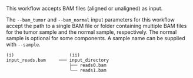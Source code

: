 <!---Example of input directory structure, delete and edit as appropriate per workflow.--->
This workflow accepts BAM files (aligned or unaligned) as input.

The `--bam_tumor` and `--bam_normal` input parameters for this workflow accept the path to a single BAM file or folder containing multiple BAM files for the tumor sample and the normal sample, respectively. The normal sample is optional for some components. A sample name can be supplied with `--sample`.

```
(i)                     (ii)    
input_reads.bam     ─── input_directory
                        ├── reads0.bam
                        └── reads1.bam
```